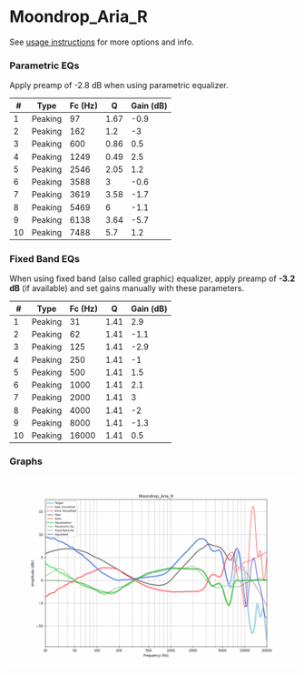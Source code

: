 # Moondrop_Aria_R
See [usage instructions](https://github.com/jaakkopasanen/AutoEq#usage) for more options and info.

### Parametric EQs
Apply preamp of -2.8 dB when using parametric equalizer.

|   # | Type    |   Fc (Hz) |    Q |   Gain (dB) |
|-----|---------|-----------|------|-------------|
|   1 | Peaking |        97 | 1.67 |        -0.9 |
|   2 | Peaking |       162 | 1.2  |        -3   |
|   3 | Peaking |       600 | 0.86 |         0.5 |
|   4 | Peaking |      1249 | 0.49 |         2.5 |
|   5 | Peaking |      2546 | 2.05 |         1.2 |
|   6 | Peaking |      3588 | 3    |        -0.6 |
|   7 | Peaking |      3619 | 3.58 |        -1.7 |
|   8 | Peaking |      5469 | 6    |        -1.1 |
|   9 | Peaking |      6138 | 3.64 |        -5.7 |
|  10 | Peaking |      7488 | 5.7  |         1.2 |

### Fixed Band EQs
When using fixed band (also called graphic) equalizer, apply preamp of **-3.2 dB** (if available) and set gains manually with these parameters.

|   # | Type    |   Fc (Hz) |    Q |   Gain (dB) |
|-----|---------|-----------|------|-------------|
|   1 | Peaking |        31 | 1.41 |         2.9 |
|   2 | Peaking |        62 | 1.41 |        -1.1 |
|   3 | Peaking |       125 | 1.41 |        -2.9 |
|   4 | Peaking |       250 | 1.41 |        -1   |
|   5 | Peaking |       500 | 1.41 |         1.5 |
|   6 | Peaking |      1000 | 1.41 |         2.1 |
|   7 | Peaking |      2000 | 1.41 |         3   |
|   8 | Peaking |      4000 | 1.41 |        -2   |
|   9 | Peaking |      8000 | 1.41 |        -1.3 |
|  10 | Peaking |     16000 | 1.41 |         0.5 |

### Graphs
![](./Moondrop_Aria_R.png)
